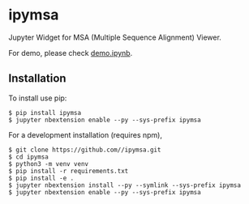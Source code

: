 ipymsa
===============================

Jupyter Widget for MSA (Multiple Sequence Alignment) Viewer.

For demo, please check [demo.ipynb](notebooks/demo.ipynb).

Installation
------------

To install use pip:

    $ pip install ipymsa
    $ jupyter nbextension enable --py --sys-prefix ipymsa


For a development installation (requires npm),

    $ git clone https://github.com//ipymsa.git
    $ cd ipymsa
    $ python3 -m venv venv
    $ pip install -r requirements.txt
    $ pip install -e .
    $ jupyter nbextension install --py --symlink --sys-prefix ipymsa
    $ jupyter nbextension enable --py --sys-prefix ipymsa
